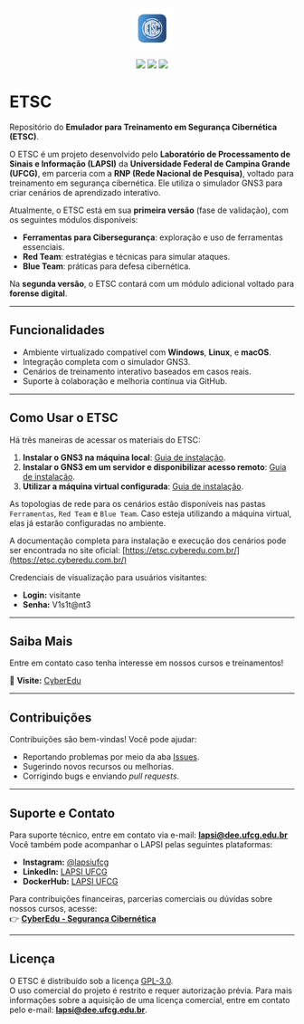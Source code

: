 <p align="center">
  <a href="#"><img src="logo.png" width="75" title="ETSC"></a>
</p>

<p align="center">
<img src="https://img.shields.io/badge/ETSC-v1.0-orange" />
<img src="https://img.shields.io/badge/License-GPL--3.0-blue" />
<img src="https://img.shields.io/badge/OS-Windows%20%7C%20Linux%20%7C%20macOS-green" />
</p>

# ETSC

Repositório do **Emulador para Treinamento em Segurança Cibernética (ETSC)**.

O ETSC é um projeto desenvolvido pelo **Laboratório de Processamento de Sinais e Informação (LAPSI)** da **Universidade Federal de Campina Grande (UFCG)**, em parceria com a **RNP (Rede Nacional de Pesquisa)**, voltado para treinamento em segurança cibernética. Ele utiliza o simulador GNS3 para criar cenários de aprendizado interativo.  

Atualmente, o ETSC está em sua **primeira versão** (fase de validação), com os seguintes módulos disponíveis:
- **Ferramentas para Cibersegurança**: exploração e uso de ferramentas essenciais.
- **Red Team**: estratégias e técnicas para simular ataques.
- **Blue Team**: práticas para defesa cibernética.  

Na **segunda versão**, o ETSC contará com um módulo adicional voltado para **forense digital**.

---

## Funcionalidades
- Ambiente virtualizado compatível com **Windows**, **Linux**, e **macOS**.
- Integração completa com o simulador GNS3.
- Cenários de treinamento interativo baseados em casos reais.
- Suporte à colaboração e melhoria contínua via GitHub.

---

## Como Usar o ETSC

Há três maneiras de acessar os materiais do ETSC:  

1. **Instalar o GNS3 na máquina local**: [Guia de instalação](https://github.com/LAPSI-DEE-UFCG/ETSC/blob/main/Instala%C3%A7%C3%A3o/Local.md).  
2. **Instalar o GNS3 em um servidor e disponibilizar acesso remoto**: [Guia de instalação](https://github.com/LAPSI-DEE-UFCG/ETSC/blob/main/Instala%C3%A7%C3%A3o/Servidor.md).  
3. **Utilizar a máquina virtual configurada**: [Guia de instalação](https://github.com/LAPSI-DEE-UFCG/ETSC/blob/main/Instala%C3%A7%C3%A3o/M%C3%A1quina%20Virtual.md).  

As topologias de rede para os cenários estão disponíveis nas pastas `Ferramentas`, `Red Team` e `Blue Team`. Caso esteja utilizando a máquina virtual, elas já estarão configuradas no ambiente.

A documentação completa para instalação e execução dos cenários pode ser encontrada no site oficial:
[https://etsc.cyberedu.com.br/](https://etsc.cyberedu.com.br/)  

Credenciais de visualização para usuários visitantes:  
- **Login:** visitante  
- **Senha:** V1s1t@nt3  

---

## Saiba Mais

Entre em contato caso tenha interesse em nossos cursos e treinamentos!

🔗 **Visite:** [CyberEdu](https://cyberedu.com.br/)

---

## Contribuições

Contribuições são bem-vindas! Você pode ajudar:  
- Reportando problemas por meio da aba [Issues](https://github.com/LAPSI-DEE-UFCG/ETSC/issues).  
- Sugerindo novos recursos ou melhorias.  
- Corrigindo bugs e enviando *pull requests*.

---

## Suporte e Contato

Para suporte técnico, entre em contato via e-mail: **lapsi@dee.ufcg.edu.br**  
Você também pode acompanhar o LAPSI pelas seguintes plataformas:  
- **Instagram:** [@lapsiufcg](https://www.instagram.com/lapsiufcg/)  
- **LinkedIn:** [LAPSI UFCG](https://www.linkedin.com/in/lapsi-ufcg-209577257/)  
- **DockerHub:** [LAPSI UFCG](https://hub.docker.com/u/lapsiufcg)  

Para contribuições financeiras, parcerias comerciais ou dúvidas sobre nossos cursos, acesse:  
👉 **[CyberEdu - Segurança Cibernética](https://cyberedu.com.br/)**  

---

## Licença

O ETSC é distribuído sob a licença [GPL-3.0](https://www.gnu.org/licenses/gpl-3.0.en.html).  
O uso comercial do projeto é restrito e requer autorização prévia. Para mais informações sobre a aquisição de uma licença comercial, entre em contato pelo e-mail: **lapsi@dee.ufcg.edu.br**.
